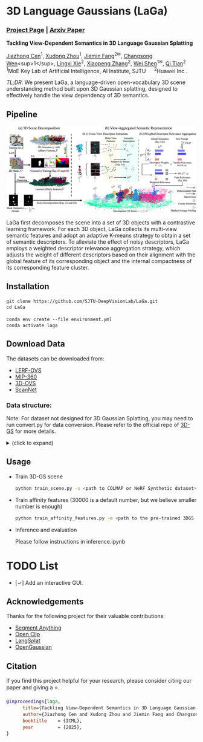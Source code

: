 # 3D Language Gaussians (LaGa)
### [Project Page](https://jumpat.github.io/laga-page/) | [Arxiv Paper]() 

**Tackling View-Dependent Semantics in 3D Language Gaussian Splatting**

[Jiazhong Cen](https://github.com/Jumpat)<sup>1</sup>, [Xudong Zhou]()<sup>1</sup>, [Jiemin Fang](https://jaminfong.cn/)<sup>2✉</sup>, [Changsong Wen](https://downdric.github.io/?)<sup>1</sup>, [Lingxi Xie](http://lingxixie.com/)<sup>2</sup>, [Xiaopeng Zhang](https://sites.google.com/site/zxphistory/)<sup>2</sup>, [Wei Shen](https://shenwei1231.github.io/)<sup>1✉</sup>, [Qi Tian](https://scholar.google.com/citations?hl=en&user=61b6eYkAAAAJ)<sup>2</sup>   
<sup>1</sup>MoE Key Lab of Artificial Intelligence, AI Institute, SJTU &emsp; <sup>2</sup>Huawei Inc .  


<!-- <img src="assets/laga-teaser1-new.png" width="400" >

Existing 3D-GS scene-understanding pipelines [1] first rasterize the language-embedded Gaussians into 2D feature maps and then conduct 2D segmentation. When the predictions are directly conducted in 3D, they are often noisy and incomplete, hampering downstream tasks such as interactive editing and embodied perception. Direct 3D understanding methods [2] mitigate these artefacts but still fall short of state-of-the-art accuracy.

We trace this bottleneck to view-dependent semantics: 3D objects can exhibit different semantics when observed from different viewpoints. Simply projecting these multi-view inconsistent semantics into 3D or using one of them to denote a 3D object can lead to segmentation errors.

<img src="assets/laga-teaser2.png" width="400">

To tackle this issue, we propose LaGa (**La**nguage **Ga**ussians). LaGa leverages scene-decomposition techniques to explicitly link the language features of 3D objects across multiple viewpoints and distils them into a set of informative semantic descriptors. This simple yet effective strategy sets a new state of the art for 3D segmentation directly in 3D space, outperforming even the strongest 2D-based baselines.

[1] Qin, M., Li, W., Zhou, J., Wang, H., and Pfister, H. Langsplat: 3d language gaussian splatting. In CVPR, 2024.

[2] Wu, Y., Meng, J., Li, H., Wu, C., Shi, Y., Cheng, X., Zhao, C., Feng, H., Ding, E., Wang, J., and Zhang, J. OpenGaussian: Towards point-level 3d gaussian-based open vocabulary understanding. In NeurIPS, 2024. -->

*TL;DR*: We present LaGa, a language-driven open-vocabulary 3D scene understanding method built upon 3D Gaussian splatting, designed to effectively handle the view dependency of 3D semantics.

## Pipeline

<img src="assets/laga-pipe-new.png" width="1000">

LaGa first decomposes the scene into a set of 3D objects with a contrastive learning framework. For each 3D object, LaGa collects its multi-view semantic features and adopt an adaptive K-means strategy to obtain a set of semantic descriptors. To alleviate the effect of noisy descriptors, LaGa employs a weighted descriptor relevance aggregation strategy, which adjusts the weight of different descriptors based on their alignment with the global feature of its corresponding object and the internal compactness of its corresponding feature cluster.

## Installation

```
git clone https://github.com/SJTU-DeepVisionLab/LaGa.git
cd LaGa

conda env create --file environment.yml
conda activate laga
```

## Download Data
The datasets can be downloaded from:
* [LERF-OVS](https://drive.google.com/file/d/1QF1Po5p5DwTjFHu6tnTeYs_G0egMVmHt/view?usp=sharing) 
* [MIP-360](https://jonbarron.info/mipnerf360/)
* [3D-OVS](https://drive.google.com/drive/folders/1kdV14Gu5nZX6WOPbccG7t7obP_aXkOuC?usp=sharing)
* [ScanNet](https://onedrive.live.com/?authkey=%21AIgsXZy3gl%5FuKmM&id=744D3E86422BE3C9%2139813&cid=744D3E86422BE3C9)

### Data structure:
Note: For dataset not designed for 3D Gaussian Splatting, you may need to run convert.py for data conversion. Please refer to the official repo of [3D-GS](https://github.com/graphdeco-inria/gaussian-splatting) for more details.

<details>
  <summary> (click to expand) </summary>

    data
    ├── 360_v2
    │   └── [bicycle|bonsai|counter|garden|kitchen|room|stump]
    │       └── [images|images_2|images_4|images_8]
    │
    ├── lerf_ovs
    │   └── [figurines|teatime|ramen|waldo_kitchen|label]
    │       └── images
    │     
    └── ...
</details>

## Usage
- Train 3D-GS scene
  ```bash
  python train_scene.py -s <path to COLMAP or NeRF Synthetic dataset>
  ```
- Train affinity features (30000 is a default number, but we believe smaller number is enough)
  ```bash
  python train_affinity_features.py -m <path to the pre-trained 3DGS model> --iterations 30000
  ```
- Inference and evaluation

  Please follow instructions in inference.ipynb


# TODO List
- [✓] Add an interactive GUI. 

## Acknowledgements
Thanks for the following project for their valuable contributions:
- [Segment Anything](https://github.com/facebookresearch/segment-anything)
- [Open Clip](https://github.com/mlfoundations/open_clip)
- [LangSplat](https://github.com/minghanqin/LangSplat)
- [OpenGaussian](https://github.com/yanmin-wu/OpenGaussian)

## Citation
If you find this project helpful for your research, please consider citing our paper and giving a ⭐.
```BibTex
@inproceedings{laga,
      title={Tackling View-Dependent Semantics in 3D Language Gaussian Splatting}, 
      author={Jiazhong Cen and Xudong Zhou and Jiemin Fang and Changsong Wen and Lingxi Xie and Xiaopeng Zhang and Wei Shen and Qi Tian},
      booktitle    = {ICML},
      year         = {2025},
}
```
